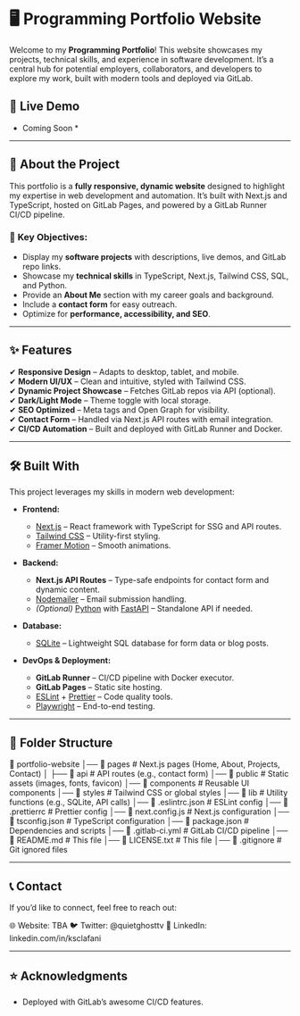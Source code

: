 # 🖥️ Programming Portfolio Website

Welcome to my **Programming Portfolio**! This website showcases my projects, technical skills, and experience in software development. It’s a central hub for potential employers, collaborators, and developers to explore my work, built with modern tools and deployed via GitLab.

## 🚀 Live Demo

* Coming Soon *
<!-- View the live version here: [Portfolio Link](https://<your-username>.gitlab.io/<repo-name>) *(Update after deployment)* -->

---

## 📌 About the Project

This portfolio is a **fully responsive, dynamic website** designed to highlight my expertise in web development and automation. It’s built with Next.js and TypeScript, hosted on GitLab Pages, and powered by a GitLab Runner CI/CD pipeline.

### 🎯 **Key Objectives:**

- Display my **software projects** with descriptions, live demos, and GitLab repo links.
- Showcase my **technical skills** in TypeScript, Next.js, Tailwind CSS, SQL, and Python.
- Provide an **About Me** section with my career goals and background.
- Include a **contact form** for easy outreach.
- Optimize for **performance, accessibility, and SEO**.

---

## ✨ Features

✔ **Responsive Design** – Adapts to desktop, tablet, and mobile.  
✔ **Modern UI/UX** – Clean and intuitive, styled with Tailwind CSS.  
✔ **Dynamic Project Showcase** – Fetches GitLab repos via API (optional).  
✔ **Dark/Light Mode** – Theme toggle with local storage.  
✔ **SEO Optimized** – Meta tags and Open Graph for visibility.  
✔ **Contact Form** – Handled via Next.js API routes with email integration.  
✔ **CI/CD Automation** – Built and deployed with GitLab Runner and Docker.

---

## 🛠️ Built With

This project leverages my skills in modern web development:

- **Frontend:**
  - [Next.js](https://nextjs.org/) – React framework with TypeScript for SSG and API routes.
  - [Tailwind CSS](https://tailwindcss.com/) – Utility-first styling.
  - [Framer Motion](https://www.framer.com/motion/) – Smooth animations.

- **Backend:**
  - **Next.js API Routes** – Type-safe endpoints for contact form and dynamic content.
  - [Nodemailer](https://nodemailer.com/) – Email submission handling.
  - *(Optional)* [Python](https://www.python.org/) with [FastAPI](https://fastapi.tiangolo.com/) – Standalone API if needed.

- **Database:**
  - [SQLite](https://www.sqlite.org/) – Lightweight SQL database for form data or blog posts.

- **DevOps & Deployment:**
  - **GitLab Runner** – CI/CD pipeline with Docker executor.
  - **GitLab Pages** – Static site hosting.
  - [ESLint](https://eslint.org/) + [Prettier](https://prettier.io/) – Code quality tools.
  - [Playwright](https://playwright.dev/) – End-to-end testing.

---

## 📂 Folder Structure
📂 portfolio-website
│── 📁 pages          # Next.js pages (Home, About, Projects, Contact)
│   ├── 📁 api        # API routes (e.g., contact form)
│── 📁 public         # Static assets (images, fonts, favicon)
│── 📁 components     # Reusable UI components
│── 📁 styles         # Tailwind CSS or global styles
│── 📁 lib            # Utility functions (e.g., SQLite, API calls)
│── 📄 .eslintrc.json # ESLint config
│── 📄 .prettierrc    # Prettier config
│── 📄 next.config.js # Next.js configuration
│── 📄 tsconfig.json  # TypeScript configuration
│── 📄 package.json   # Dependencies and scripts
│── 📄 .gitlab-ci.yml # GitLab CI/CD pipeline
│── 📄 README.md      # This file
│── 📄 LICENSE.txt      # This file
│── 📄 .gitignore     # Git ignored files

---

## 📞 Contact

If you’d like to connect, feel free to reach out:
 
🌐 Website: TBA 
🐦 Twitter: @quietghosttv 
💼 LinkedIn: linkedin.com/in/ksclafani  

---

## ⭐ Acknowledgments

- Deployed with GitLab’s awesome CI/CD features.

